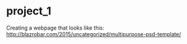 # project_1
Creating a webpage that looks like this: http://blazrobar.com/2015/uncategorized/multipurpose-psd-template/
